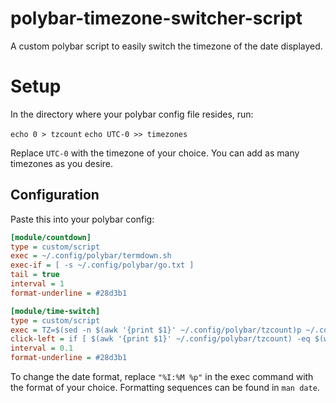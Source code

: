 # polybar-timezone-switcher-script
A custom polybar script to easily switch the timezone of the date displayed.

# Setup
In the directory where your polybar config file resides, run:

`echo 0 > tzcount`
`echo UTC-0 >> timezones`

Replace `UTC-0` with the timezone of your choice. You can add as many timezones as you desire.

## Configuration

Paste this into your polybar config:

```ini
[module/countdown]
type = custom/script
exec = ~/.config/polybar/termdown.sh
exec-if = [ -s ~/.config/polybar/go.txt ]
tail = true
interval = 1
format-underline = #28d3b1

[module/time-switch]
type = custom/script
exec = TZ=$(sed -n $(awk '{print $1}' ~/.config/polybar/tzcount)p ~/.config/polybar/timezones) date +"%I:%M %p" | echo "$(sed -n $(awk '{print $1}' ~/.config/polybar/tzcount)p ~/.config/polybar/timezones): $(cat -)"
click-left = if [ $(awk '{print $1}' ~/.config/polybar/tzcount) -eq $(wc -l ~/.config/polybar/timezones | awk '{print $1}') ]; then awk '{print $1 - $1 + 1}' ~/.config/polybar/tzcount > ~/.config/polybar/tmp && mv ~/.config/polybar/tmp ~/.config/polybar/tzcount; else awk '{print $1 + 1}' ~/.config/polybar/tzcount > ~/.config/polybar/tmp && mv ~/.config/polybar/tmp ~/.config/polybar/tzcount; fi
interval = 0.1
format-underline = #28d3b1
```
To change the date format, replace `"%I:%M %p"` in the exec command with the format of your choice.
Formatting sequences can be found in `man date`.

